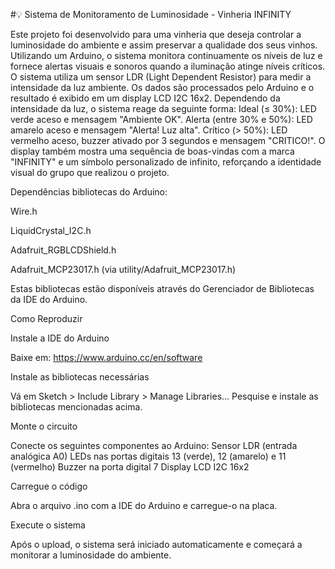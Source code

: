 #💡 Sistema de Monitoramento de Luminosidade - Vinheria INFINITY

Este projeto foi desenvolvido para uma vinheria que deseja controlar a luminosidade do ambiente e assim preservar a qualidade dos seus vinhos. Utilizando um Arduino, o sistema monitora continuamente os níveis de luz e fornece alertas visuais e sonoros quando a iluminação atinge níveis críticos.
O sistema utiliza um sensor LDR (Light Dependent Resistor) para medir a intensidade da luz ambiente. Os dados são processados pelo Arduino e o resultado é exibido em um display LCD I2C 16x2. Dependendo da intensidade da luz, o sistema reage da seguinte forma:
Ideal (≤ 30%): LED verde aceso e mensagem "Ambiente OK".
Alerta (entre 30% e 50%): LED amarelo aceso e mensagem "Alerta! Luz alta".
Crítico (> 50%): LED vermelho aceso, buzzer ativado por 3 segundos e mensagem "CRITICO!".
O display também mostra uma sequência de boas-vindas com a marca "INFINITY" e um símbolo personalizado de infinito, reforçando a identidade visual do grupo que realizou o projeto.

Dependências
 bibliotecas do Arduino:
 
Wire.h

LiquidCrystal_I2C.h

Adafruit_RGBLCDShield.h

Adafruit_MCP23017.h (via utility/Adafruit_MCP23017.h)

Estas bibliotecas estão disponíveis através do Gerenciador de Bibliotecas da IDE do Arduino.

Como Reproduzir

Instale a IDE do Arduino

Baixe em: https://www.arduino.cc/en/software

Instale as bibliotecas necessárias

Vá em Sketch > Include Library > Manage Libraries... Pesquise e instale as bibliotecas mencionadas acima.

Monte o circuito

Conecte os seguintes componentes ao Arduino:
Sensor LDR (entrada analógica A0)
LEDs nas portas digitais 13 (verde), 12 (amarelo) e 11 (vermelho)
Buzzer na porta digital 7
Display LCD I2C 16x2

Carregue o código

Abra o arquivo .ino com a IDE do Arduino e carregue-o na placa.

Execute o sistema

Após o upload, o sistema será iniciado automaticamente e começará a monitorar a luminosidade do ambiente.
